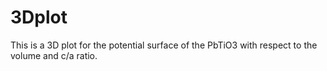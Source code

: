 # 3Dplot
This is a 3D plot for the potential surface of the PbTiO3 with respect to the volume and c/a ratio.
